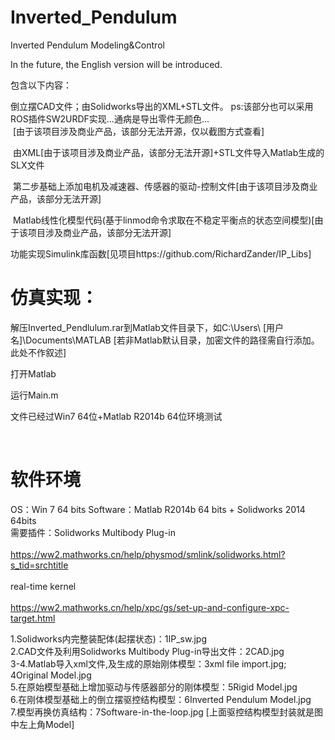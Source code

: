 # Inverted_Pendulum
Inverted Pendulum Modeling&Control

In the future, the English version will be introduced.

包含以下内容：<br>

  倒立摆CAD文件；由Solidworks导出的XML+STL文件。  ps:该部分也可以采用ROS插件SW2URDF实现...通病是导出零件无颜色...<br>
  [由于该项目涉及商业产品，该部分无法开源，仅以截图方式查看]<br>

  由XML[由于该项目涉及商业产品，该部分无法开源]+STL文件导入Matlab生成的SLX文件

  第二步基础上添加电机及减速器、传感器的驱动-控制文件[由于该项目涉及商业产品，该部分无法开源]<br>

  Matlab线性化模型代码(基于linmod命令求取在不稳定平衡点的状态空间模型)[由于该项目涉及商业产品，该部分无法开源]

  功能实现Simulink库函数[见项目https://github.com/RichardZander/IP_Libs]

  仿真实现：
  <br>
  ================================================================
  
  解压Inverted_Pendlulum.rar到Matlab文件目录下，如C:\Users\ [用户名]\Documents\MATLAB [若非Matlab默认目录，加密文件的路径需自行添加。此处不作叙述]<br>
  
  打开Matlab<br>
  
  运行Main.m <br>
  
  文件已经过Win7 64位+Matlab R2014b 64位环境测试<br>
  
  <br>
  
 软件环境
  <br>
  ================================================================
OS：Win 7 64 bits
Software：Matlab R2014b 64 bits + Solidworks 2014 64bits<br>
需要插件：Solidworks Multibody Plug-in<br>    
          https://ww2.mathworks.cn/help/physmod/smlink/solidworks.html?s_tid=srchtitle<br>        
  real-time kernel<br>    
          https://ww2.mathworks.cn/help/xpc/gs/set-up-and-configure-xpc-target.html

1.Solidworks内完整装配体(起摆状态)：1IP_sw.jpg<br>
2.CAD文件及利用Solidworks Multibody Plug-in导出文件：2CAD.jpg<br>
3-4.Matlab导入xml文件,及生成的原始刚体模型：3xml file import.jpg; 4Original Model.jpg<br>
5.在原始模型基础上增加驱动与传感器部分的刚体模型：5Rigid Model.jpg<br>
6.在刚体模型基础上的倒立摆驱控结构模型：6Inverted Pendulum Model.jpg<br>
7.模型再换仿真结构：7Software-in-the-loop.jpg [上面驱控结构模型封装就是图中左上角Model]<br>  
